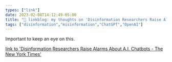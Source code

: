 ```yaml
---
types: ["link"]
date: 2023-02-08T14:12:49-05:00
title: "🔗 linkblog: my thoughts on 'Disinformation Researchers Raise Alarms About A.I. Chatbots - The New York Times'"
tags: ["disinformation","misinformation","ChatGPT","OpenAI"]
---
```

Important to keep an eye on this.  
 

[link to 'Disinformation Researchers Raise Alarms About A.I. Chatbots - The New York Times'](https://www.nytimes.com/2023/02/08/technology/ai-chatbots-disinformation.html)
